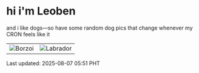 # hi i'm Leoben

and i like dogs—so have some random dog pics that change whenever my CRON feels like it

|  |  |
|--------|----------|
| ![Borzoi](https://random-dog-vercel.vercel.app/api/random-borzoi?v=1754517070) | ![Labrador](https://random-dog-vercel.vercel.app/api/random-labrador?v=1754517070) |

Last updated: 2025-08-07 05:51 PHT

